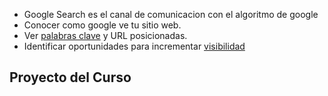 * Google Search es el canal de comunicacion con el algoritmo de google
* Conocer como google ve tu sitio web.
* Ver [palabras clave](https://www.youtube.com/watch?v=-g4gIeojmes) y URL posicionadas.
* Identificar oportunidades para incrementar [visibilidad](https://www.youtube.com/watch?v=HERxVe434_U)

## Proyecto del Curso
